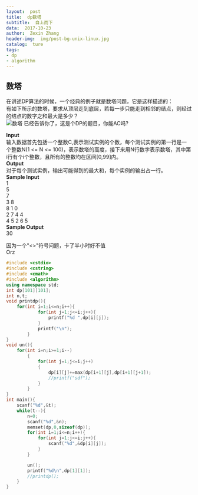 ```yaml
---
layout:  post
title:  dp数塔
subtitle:  自上而下
data:  2017-10-23
author:  Zexin Zhang
header-img:  img/post-bg-unix-linux.jpg
catalog:  ture
tags:  
- dp
- algorithm
---
```

## 数塔
在讲述DP算法的时候，一个经典的例子就是数塔问题，它是这样描述的： <br>
有如下所示的数塔，要求从顶层走到底层，若每一步只能走到相邻的结点，则经过的结点的数字之和最大是多少？ <br>
![数塔](https://odzkskevi.qnssl.com/79b65092734d6a263a9280f5b332c5b9?v=1508520906)
已经告诉你了，这是个DP的题目，你能AC吗?<br>

**Input**<br>
输入数据首先包括一个整数C,表示测试实例的个数，每个测试实例的第一行是一个整数N(1 <= N <= 100)，表示数塔的高度，接下来用N行数字表示数塔，其中第i行有个i个整数，且所有的整数均在区间[0,99]内。<br> 
**Output**<br>
对于每个测试实例，输出可能得到的最大和，每个实例的输出占一行。 <br>
**Sample Input**<br>
1<br>
5<br>
7<br>
3 8<br>
8 1 0 <br>
2 7 4 4<br>
4 5 2 6 5<br>
**Sample Output**<br>
30<br>

因为一个"<\>"符号问题，卡了半小时好不值<br>
Orz<br>
```c++
#include <cstdio>
#include <cstring>
#include <cmath>
#include <algorithm>
using namespace std;
int dp[101][101];
int n,t;
void printdp(){
	for(int i=1;i<=n;i++){
			for(int j=1;j<=i;j++){
				printf("%d ",dp[i][j]);
			}
			printf("\n");
		}
}
void un(){
	for(int i=n;i>=1;i--)
		{
			for(int j=1;j<=i;j++)
			{
				dp[i][j]+=max(dp[i+1][j],dp[i+1][j+1]);
				//printf("sdf");
			}
		}
}
int main(){
	scanf("%d",&t);
	while(t--){
		n=0;
		scanf("%d",&n);
		memset(dp,0,sizeof(dp));
		for(int i=1;i<=n;i++){
			for(int j=1;j<=i;j++){
				scanf("%d",&dp[i][j]);
			}
		}

		un();
		printf("%d\n",dp[1][1]);
		//printdp();
	}
}
```
